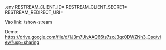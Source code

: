 .env
RESTREAM_CLIENT_ID=
RESTREAM_CLIENT_SECRET=
RESTREAM_REDIRECT_URI=

Vào link:
/show-stream

Demo:
https://drive.google.com/file/d/1J3m7UivAAQ66ts7zxJ3qq0DWZNh3_Csq/view?usp=sharing
